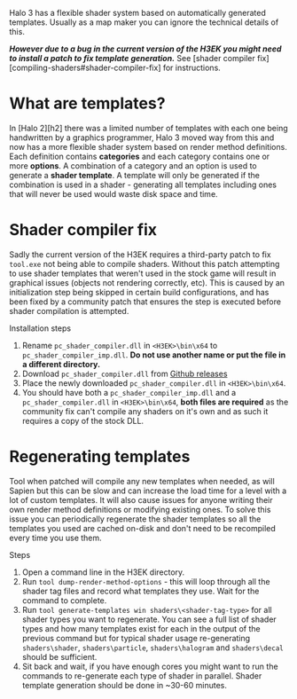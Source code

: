 Halo 3 has a flexible shader system based on automatically generated templates. Usually as a map maker you can ignore the technical details of this.

***However due to a bug in the current version of the H3EK you might need to install a patch to fix template generation.*** See [shader compiler fix][compiling-shaders#shader-compiler-fix] for instructions.

# What are templates?
In [Halo 2][h2] there was a limited number of templates with each one being handwritten by a graphics programmer, Halo 3 moved way from this and now has a more flexible shader system based on render method definitions. Each definition contains **categories** and each category contains one or more **options**. A combination of a category and an option is used to generate a **shader template**. A template will only be generated if the combination is used in a shader - generating all templates including ones that will never be used would waste disk space and time.

# Shader compiler fix
Sadly the current version of the H3EK requires a third-party patch to fix `tool.exe` not being able to compile shaders. Without this patch attempting to use shader templates that weren't used in the stock game will result in graphical issues (objects not rendering correctly, etc). 
This is caused by an initialization step being skipped in certain build configurations, and has been fixed by a community patch that ensures the step is executed before shader compilation is attempted. 

Installation steps
1. Rename `pc_shader_compiler.dll` in `<H3EK>\bin\x64` to `pc_shader_compiler_imp.dll`. **Do not use another name or put the file in a different directory.**
2. Download `pc_shader_compiler.dll` from [Github releases](https://github.com/num0005/h3-shader-compiler-fix/releases)
3. Place the newly downloaded `pc_shader_compiler.dll` in `<H3EK>\bin\x64`.
4. You should have both a `pc_shader_compiler_imp.dll` and a `pc_shader_compiler.dll` in `<H3EK>\bin\x64`, **both files are required** as the community fix can't compile any shaders on it's own and as such it requires a copy of the stock DLL.

# Regenerating templates
Tool when patched will compile any new templates when needed, as will Sapien but this can be slow and can increase the load time for a level with a lot of custom templates. 
It will also cause issues for anyone writing their own render method definitions or modifying existing ones.
To solve this issue you can periodically regenerate the shader templates so all the templates you used are cached on-disk and don't need to be recompiled every time you use them.

Steps
1. Open a command line in the H3EK directory.
2. Run `tool dump-render-method-options` - this will loop through all the shader tag files and record what templates they use. Wait for the command to complete.
3. Run `tool generate-templates win shaders\<shader-tag-type>` for all shader types you want to regenerate. You can see a full list of shader types and how many templates exist for each in the output of the previous command but for typical shader usage re-generating `shaders\shader`, `shaders\particle`, `shaders\halogram` and `shaders\decal` should be sufficient.
4. Sit back and wait, if you have enough cores you might want to run the commands to re-generate each type of shader in parallel. Shader template generation should be done in ~30-60 minutes.